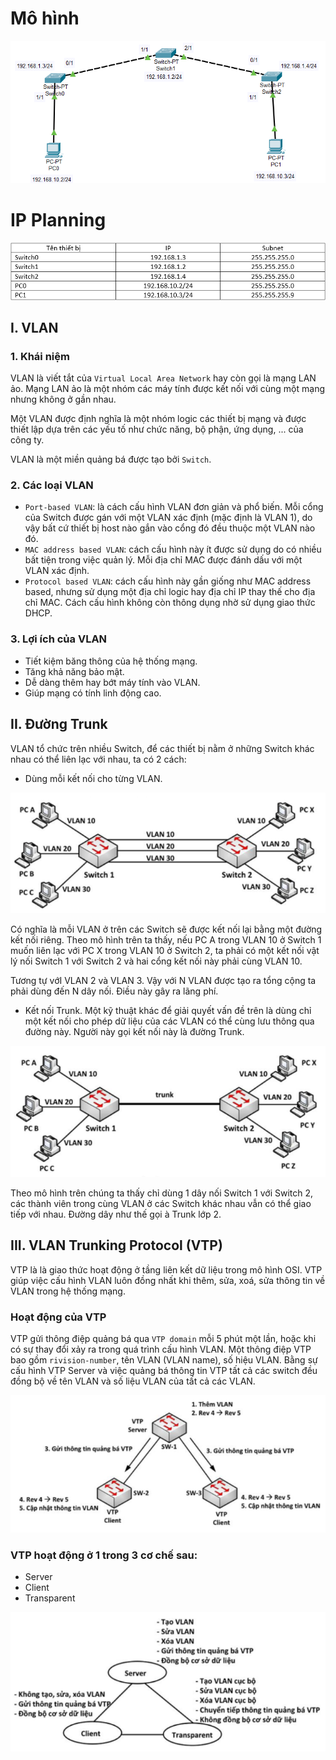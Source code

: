 # Mô hình

![vlan](Pictures/mo_hinh_vlan.png)
# IP Planning

![ip](Pictures/ip_vlan.png)

## I. VLAN
### 1. Khái niệm
VLAN là viết tắt của `Virtual Local Area Network` hay còn gọi là mạng LAN ảo. Mạng LAN ảo là một nhóm các máy tính được kết nối với cùng một mạng nhưng không ở gần nhau.

Một VLAN được định nghĩa là một nhóm logic các thiết bị mạng và được thiết lập dựa trên các yếu tố như chức năng, bộ phận, ứng dụng, ... của công ty.

VLAN là một miền quảng bá được tạo bởi `Switch`.

### 2. Các loại VLAN
- `Port-based VLAN`: là cách cấu hình VLAN đơn giản và phổ biến. Mỗi cổng của Switch được gán với một VLAN xác định (mặc định là VLAN 1), do vậy bất cứ thiết bị host nào gắn vào cổng đó đều thuộc một VLAN nào đó.
- `MAC address based VLAN`: cách cấu hình này ít được sử dụng do có nhiều bất tiện trong việc quản lý. Mỗi địa chỉ MAC được đánh dấu với một VLAN xác định.
- `Protocol based VLAN`: cách cấu hình này gần giống như MAC address based, nhưng sử dụng một địa chỉ logic hay địa chỉ IP thay thế cho địa chỉ MAC. Cách cấu hình không còn thông dụng nhờ sử dụng giao thức DHCP.

### 3. Lợi ích của VLAN
- Tiết kiệm băng thông của hệ thống mạng.
- Tăng khả năng bảo mật.
- Dễ dàng thêm hay bớt máy tính vào VLAN.
- Giúp mạng có tính linh động cao.

## II. Đường Trunk
VLAN tổ chức trên nhiều Switch, để các thiết bị nằm ở những Switch khác nhau có thể liên lạc với nhau, ta có 2 cách:
- Dùng mỗi kết nối cho từng VLAN.

![c1](Pictures/trunk1.png)

Có nghĩa là mỗi VLAN ở trên các Switch sẽ được kết nối lại bằng một đường kết nối riêng. Theo mô hình trên ta thấy, nếu PC A trong VLAN 10 ở Switch 1 muốn liên lạc với PC X trong VLAN 10 ở Switch 2, ta phải có một kết nối vật lý nối Switch 1 với Switch 2 và hai cổng kết nối này phải cùng VLAN 10.

Tương tự vớI VLAN 2 và VLAN 3. Vậy với N VLAN được tạo ra tổng cộng ta phải dùng đến N dây nối. Điều này gây ra lãng phí.

- Kết nối Trunk.
Một kỹ thuật khác để giải quyết vấn đề trên là dùng chỉ một kết nối cho phép dữ liệu của các VLAN có thể cùng lưu thông qua đường này. Người này gọi kết nối này là đường Trunk.

![c2](Pictures/trunk2.png)

Theo mô hình trên chúng ta thấy chỉ dùng 1 dây nối Switch 1 với Switch 2, các thành viên trong cùng VLAN ở các Switch khác nhau vẫn có thể giao tiếp với nhau. Đường dây như thế gọi à Trunk lớp 2.

## III. VLAN Trunking Protocol (VTP)
VTP là là giao thức hoạt động ở tầng liên kết dữ liệu trong mô hình OSI. VTP giúp việc cấu hình VLAN luôn đồng nhất khi thêm, sửa, xoá, sửa thông tin về VLAN trong hệ thống mạng.

### Hoạt động của VTP
VTP gửi thông điệp quảng bá qua `VTP domain` mỗi 5 phút một lần, hoặc khi có sự thay đổi xảy ra trong quá trình cấu hình VLAN. Một thông điệp VTP bao gồm `rivision-number`, tên VLAN (VLAN name), số hiệu VLAN. Bằng sự cấu hình VTP Server và việc quảng bá thông tin VTP tất cả các switch đều đồng bộ về tên VLAN và số liệu VLAN của tất cả các VLAN.

![vlan1](Pictures/vlan1.png)

### VTP hoạt động ở 1 trong 3 cơ chế sau:
- Server
- Client
- Transparent

![vlan2](Pictures/vlan2.png)









